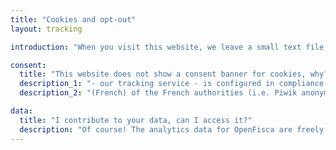 ```yaml
---
title: "Cookies and opt-out"
layout: tracking

introduction: "When you visit this website, we leave a small text file (a \"cookie\") on your computer. This helps us measure how many visits we've had and which pages are most viewed."

consent:
  title: "This website does not show a consent banner for cookies, why?"
  description_1: "- our tracking service - is configured in compliance with the \"Cookies\" recommandations from the"
  description_2: "(French) of the French authorities (i.e. Piwik anonymizes your IP address to make it impossible to link your visit to you personally)."

data:
  title: "I contribute to your data, can I access it?"
  description: "Of course! The analytics data for OpenFisca are freely available on:"
---
```

